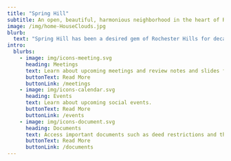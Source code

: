 ```yaml
---
title: "Spring Hill"
subtitle: An open, beautiful, harmonious neighborhood in the heart of Rochester Hills.
image: /img/home-HouseClouds.jpg
blurb:
  text: "Spring Hill has been a desired gem of Rochester Hills for decades. It is a neighborhood set in a landscape of large lots, mature trees and abundant wildlife. With nearly 320 homes, our residents span multiple generations and provide a rich, supportive environment for people of all ages. The Village of Rochester Hills and Oakland University are conveniently located nearby, as are the highly rated schools of the Rochester Community Schools district."
intro:
  blurbs:
    - image: img/icons-meeting.svg
      heading: Meetings
      text: Learn about upcoming meetings and review notes and slides from past meetings.
      buttonText: Read More
      buttonLink: /meetings
    - image: img/icons-calendar.svg
      heading: Events
      text: Learn about upcoming social events.
      buttonText: Read More
      buttonLink: /events
    - image: img/icons-document.svg
      heading: Documents
      text: Access important documents such as deed restrictions and the HOA by-laws.
      buttonText: Read More
      buttonLink: /documents
---
```

